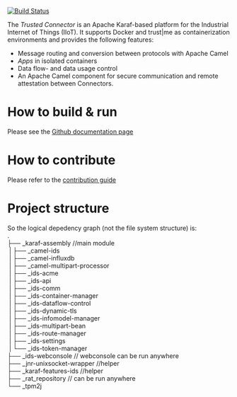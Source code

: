 [![Build Status](https://travis-ci.com/industrial-data-space/trusted-connector.svg?branch=develop)](https://travis-ci.org/industrial-data-space/trusted-connector)

The _Trusted Connector_ is an Apache Karaf-based platform for the Industrial Internet of Things (IIoT). It supports Docker and trust|me as containerization environments and provides the following features:

* Message routing and conversion between protocols with Apache Camel
* _Apps_ in isolated containers
* Data flow- and data usage control
* An Apache Camel component for secure communication and remote attestation between Connectors.

# How to build & run

Please see the [Github documentation page](https://industrial-data-space.github.io/trusted-connector-documentation/docs/dev_core/)

# How to contribute

Please refer to the [contribution guide](https://github.com/industrial-data-space/trusted-connector/blob/develop/.github/CONTRIBUTING.md)

# Project structure
So the logical depedency graph (not the file system structure) is:<br />
.<br />
├── _karaf-assembly //main module<br />
&nbsp;|   ├── _camel-ids<br />
&nbsp;|   ├── _camel-influxdb<br />
&nbsp;|   ├── _camel-multipart-processor<br />
&nbsp;|   ├── _ids-acme<br />
&nbsp;|   ├── _ids-api<br />
&nbsp;|   ├── _ids-comm<br />
&nbsp;|   ├── _ids-container-manager<br />
&nbsp;|   ├── _ids-dataflow-control<br />
&nbsp;|   ├── _ids-dynamic-tls<br />
&nbsp;|   ├── _ids-infomodel-manager<br />
&nbsp;|   ├── _ids-multipart-bean<br />
&nbsp;|   ├── _ids-route-manager<br />
&nbsp;|   ├── _ids-settings<br />
&nbsp;|   └── _ids-token-manager<br />
├── _ids-webconsole // webconsole can be run anywhere<br />
├── _jnr-unixsocket-wrapper //helper<br />
├── _karaf-features-ids //helper<br />
├── _rat_repository // can be run anywhere<br />
└── _tpm2j<br />
